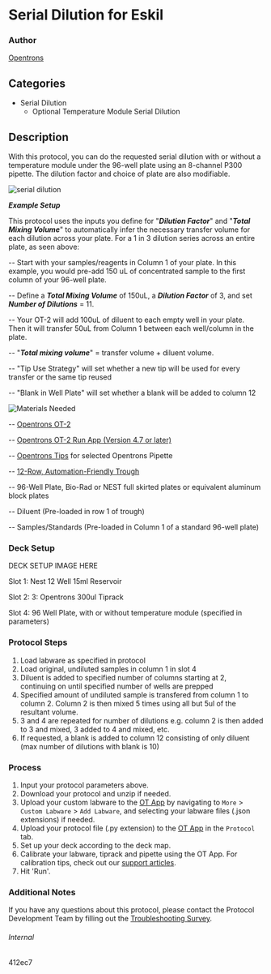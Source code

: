 # Serial Dilution for Eskil

### Author
[Opentrons](https://opentrons.com/)

## Categories
* Serial Dilution
	* Optional Temperature Module Serial Dilution

## Description
With this protocol, you can do the requested serial dilution with or without a temperature module under the 96-well plate using an 8-channel P300 pipette. The dilution factor and choice of plate are also modifiable.

![serial dilution](https://s3.amazonaws.com/opentrons-protocol-library-website/custom-README-images/customizable-serial-dilution/Customizable+Serial+Dilution+Illustration+LATEST+VERSION.jpg)

***Example Setup***

This protocol uses the inputs you define for "***Dilution Factor***" and "***Total Mixing Volume***" to automatically infer the necessary transfer volume for each dilution across your plate. For a 1 in 3 dilution series across an entire plate, as seen above:

-- Start with your samples/reagents in Column 1 of your plate. In this example, you would pre-add 150 uL of concentrated sample to the first column of your 96-well plate.

-- Define a ***Total Mixing Volume*** of 150uL, a ***Dilution Factor*** of 3, and set ***Number of Dilutions*** = 11.

-- Your OT-2 will add 100uL of diluent to each empty well in your plate. Then it will transfer 50uL from Column 1 between each well/column in the plate.

-- "***Total mixing volume***" = transfer volume + diluent volume.

-- "Tip Use Strategy" will set whether a new tip will be used for every transfer or the same tip reused

-- "Blank in Well Plate" will set whether a blank will be added to column 12

![Materials Needed](https://s3.amazonaws.com/opentrons-protocol-library-website/custom-README-images/customizable-serial-dilution/materials.png)

-- [Opentrons OT-2](http://opentrons.com/ot-2)

-- [Opentrons OT-2 Run App (Version 4.7 or later)](http://opentrons.com/ot-app)

-- [Opentrons Tips](https://shop.opentrons.com/collections/opentrons-tips/products/opentrons-300ul-tips-racks-9-600-tips) for selected Opentrons Pipette

-- [12-Row, Automation-Friendly Trough](https://shop.opentrons.com/nest-12-well-reservoirs-15-ml/)

-- 96-Well Plate, Bio-Rad or NEST full skirted plates or equivalent aluminum block plates

-- Diluent (Pre-loaded in row 1 of trough)

-- Samples/Standards (Pre-loaded in Column 1 of a standard 96-well plate)

### Deck Setup

DECK SETUP IMAGE HERE

Slot 1: Nest 12 Well 15ml Reservoir

Slot 2: 3: Opentrons 300ul Tiprack

Slot 4: 96 Well Plate, with or without temperature module (specified in parameters)

### Protocol Steps
1. Load labware as specified in protocol
2. Load original, undiluted samples in column 1 in slot 4
3. Diluent is added to specified number of columns starting at 2, continuing on until specified number of wells are prepped
4. Specified amount of undiluted sample is transfered from column 1 to column 2. Column 2 is then mixed 5 times using all but 5ul of the resultant volume.
5. 3 and 4 are repeated for number of dilutions e.g. column 2 is then added to 3 and mixed, 3 added to 4 and mixed, etc.
6. If requested, a blank is added to column 12 consisting of only diluent (max number of dilutions with blank is 10)


### Process
1. Input your protocol parameters above.
2. Download your protocol and unzip if needed.
3. Upload your custom labware to the [OT App](https://opentrons.com/ot-app) by navigating to `More` > `Custom Labware` > `Add Labware`, and selecting your labware files (.json extensions) if needed.
4. Upload your protocol file (.py extension) to the [OT App](https://opentrons.com/ot-app) in the `Protocol` tab.
5. Set up your deck according to the deck map.
6. Calibrate your labware, tiprack and pipette using the OT App. For calibration tips, check out our [support articles](https://support.opentrons.com/en/collections/1559720-guide-for-getting-started-with-the-ot-2).
7. Hit 'Run'.

### Additional Notes
If you have any questions about this protocol, please contact the Protocol Development Team by filling out the [Troubleshooting Survey](https://protocol-troubleshooting.paperform.co/).

###### Internal
412ec7
